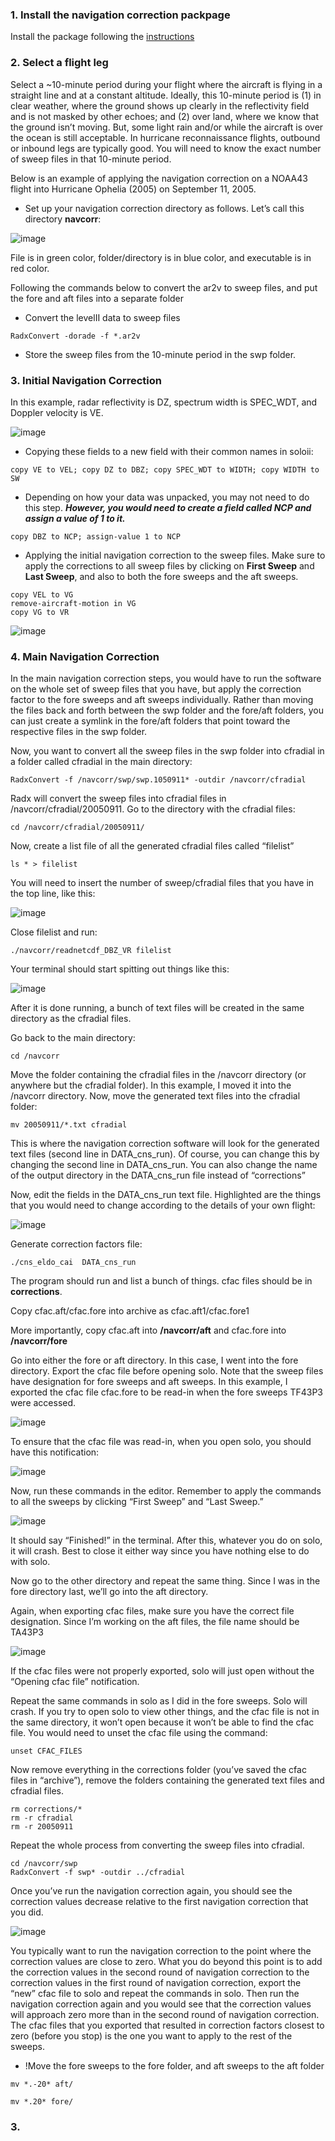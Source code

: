 ### 1. Install the navigation correction packpage 

Install the package following the [instructions](https://github.com/tingyucha/Airborne-Radar-Navigation-Correction/blob/main/README.md) 


### 2. Select a flight leg

Select a ~10-minute period during your flight where the aircraft is flying in a straight line and at a constant altitude. Ideally, this 10-minute period is 
(1) in clear weather, where the ground shows up clearly in the reflectivity field and is not masked by other echoes; and 
(2) over land, where we know that the ground isn’t moving. But, some light rain and/or while the aircraft is over the ocean is still acceptable. 
In hurricane reconnaissance flights, outbound or inbound legs are typically good. You will need to know the exact number of sweep files in that 10-minute period.

Below is an example of applying the navigation correction on a NOAA43 flight into Hurricane Ophelia (2005) on September 11, 2005.
* Set up your navigation correction directory as follows. Let’s call this directory **navcorr**:

![image](https://user-images.githubusercontent.com/25255478/124947659-442cab80-dfcd-11eb-9d8d-8bfae954a4c7.png)

File is in green color, folder/directory is in blue color, and executable is in red color.

Following the commands below to convert the ar2v to sweep files, and put the fore and aft files into a separate folder
* Convert the levelII data to sweep files

```terminal
RadxConvert -dorade -f *.ar2v
```

* Store the sweep files from the 10-minute period in the swp folder.

### 3. Initial Navigation Correction

In this example, radar reflectivity is DZ, spectrum width is SPEC_WDT, and Doppler velocity is VE.

![image](https://user-images.githubusercontent.com/25255478/124950634-d59d1d00-dfcf-11eb-8d77-2cf908c0265c.png)

* Copying these fields to a new field with their common names in soloii:

```terminal
copy VE to VEL; copy DZ to DBZ; copy SPEC_WDT to WIDTH; copy WIDTH to SW
```

* Depending on how your data was unpacked, you may not need to do this step. ***However, you would need to create a field called NCP and assign a value of 1 to it.***

```terminal
copy DBZ to NCP; assign-value 1 to NCP
```

* Applying the initial navigation correction to the sweep files. Make sure to apply the corrections to all sweep files by clicking on **First Sweep** and **Last Sweep**, and also to both the fore sweeps and the aft sweeps.

```terminal
copy VEL to VG
remove-aircraft-motion in VG
copy VG to VR
```

![image](https://user-images.githubusercontent.com/25255478/124951928-0893e080-dfd1-11eb-8509-8bc0c9058e02.png)


### 4. Main Navigation Correction

In the main navigation correction steps, you would have to run the software on the whole set of sweep files that you have, but apply the correction factor to the fore sweeps and aft sweeps individually. Rather than moving the files back and forth between the swp folder and the fore/aft folders, you can just create a symlink in the fore/aft folders that point toward the respective files in the swp folder.

Now, you want to convert all the sweep files in the swp folder into cfradial in a folder called cfradial in the main directory:

```terminal
RadxConvert -f /navcorr/swp/swp.1050911* -outdir /navcorr/cfradial
```

Radx will convert the sweep files into cfradial files in /navcorr/cfradial/20050911. Go to the directory with the cfradial files:

```terminal
cd /navcorr/cfradial/20050911/
```

Now, create a list file of all the generated cfradial files called “filelist”

```terminal
ls * > filelist
```

You will need to insert the number of sweep/cfradial files that you have in the top line, like this:


![image](https://user-images.githubusercontent.com/25255478/124952933-e484cf00-dfd1-11eb-80dc-cef13de1c097.png)

Close filelist and run:

```terminal
./navcorr/readnetcdf_DBZ_VR	filelist
```

Your terminal should start spitting out things like this:

![image](https://user-images.githubusercontent.com/25255478/124953060-08481500-dfd2-11eb-873f-1ac52e1f2902.png)

After it is done running, a bunch of text files will be created in the same directory as the cfradial files.

Go back to the main directory: 

```terminal
cd /navcorr
```

Move the folder containing the cfradial files in the /navcorr directory (or anywhere but the cfradial folder). In this example, I moved it into the /navcorr directory. Now, move the generated text files into the cfradial folder:

```terminal
mv 20050911/*.txt cfradial
```

This is where the navigation correction software will look for the generated text files (second line in DATA_cns_run). Of course, you can change this by changing the second line in DATA_cns_run. You can also change the name of the output directory in the DATA_cns_run file instead of “corrections”

Now, edit the fields in the DATA_cns_run text file. Highlighted are the things that you would need to change according to the details of your own flight:

![image](https://user-images.githubusercontent.com/25255478/124953287-3f1e2b00-dfd2-11eb-8f58-20da9a981de5.png)

Generate correction factors file:

```terminal
./cns_eldo_cai	DATA_cns_run
```

The program should run and list a bunch of things. cfac files should be in **corrections**.

Copy cfac.aft/cfac.fore into archive as cfac.aft1/cfac.fore1


More importantly, copy cfac.aft into **/navcorr/aft** and cfac.fore into **/navcorr/fore**

Go into either the fore or aft directory. In this case, I went into the fore directory. Export the cfac file before opening solo. Note that the sweep files have designation for fore sweeps and aft sweeps. In this example, I exported the cfac file cfac.fore to be read-in when the fore sweeps TF43P3 were accessed.

![image](https://user-images.githubusercontent.com/25255478/124953584-860c2080-dfd2-11eb-897e-57e37850a789.png)

To ensure that the cfac file was read-in, when you open solo, you should have this notification:

![image](https://user-images.githubusercontent.com/25255478/124953638-8f958880-dfd2-11eb-9501-f5175f0e7928.png)

Now, run these commands in the editor. Remember to apply the commands to all the sweeps by clicking “First Sweep” and “Last Sweep.”

![image](https://user-images.githubusercontent.com/25255478/124953690-99b78700-dfd2-11eb-9579-bcbb408436d2.png)


It should say “Finished!” in the terminal. After this, whatever you do on solo, it will crash. Best to close it either way since you have nothing else to do with solo.

Now go to the other directory and repeat the same thing. Since I was in the fore directory last, we’ll go into the aft directory.

Again, when exporting cfac files, make sure you have the correct file designation. Since I’m working on the aft files, the file name should be TA43P3

![image](https://user-images.githubusercontent.com/25255478/124953751-a5a34900-dfd2-11eb-9467-6392901c2c82.png)


If the cfac files were not properly exported, solo will just open without the “Opening cfac file” notification.

Repeat the same commands in solo as I did in the fore sweeps. Solo will crash. If you try to open solo to view other things, and the cfac file is not in the same directory, it won’t open because it won’t be able to find the cfac file. You would need to unset the cfac file using the command:

```terminal
unset CFAC_FILES
```

Now remove everything in the corrections folder (you’ve saved the cfac files in “archive”), remove the folders containing the generated text files and cfradial files.


```terminal
rm corrections/*
rm -r cfradial
rm -r 20050911
```

Repeat the whole process from converting the sweep files into cfradial.

```terminal
cd /navcorr/swp
RadxConvert -f swp* -outdir ../cfradial
```

Once you’ve run the navigation correction again, you should see the correction values decrease relative to the first navigation correction that you did.

![image](https://user-images.githubusercontent.com/25255478/124954105-fc108780-dfd2-11eb-91ad-599b7b678917.png)


You typically want to run the navigation correction to the point where the correction values are close to zero. What you do beyond this point is to add the correction values in the second round of navigation correction to the correction values in the first round of navigation correction, export the “new” cfac file to solo and repeat the commands in solo. Then run the navigation correction again and you would see that the correction values will approach zero more than in the second round of navigation correction. The cfac files that you exported that resulted in correction factors closest to zero (before you stop) is the one you want to apply to the rest of the sweeps.



* !Move the fore sweeps to the fore folder, and aft sweeps to the aft folder

```terminal
mv *.-20* aft/
```

```terminal
mv *.20* fore/
```




### 3. 
